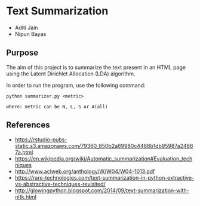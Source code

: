 # Text Summarization
- Aditi Jain
- Nipun Bayas

## Purpose

The aim of this project is to summarize the text present in an HTML page using the Latent Dirichlet Allocation (LDA) algorithm.

In order to run the program, use the following command:

`python summarizer.py <metric>`
    
    where: metric can be N, L, S or A(all)

## References
* https://rstudio-pubs-static.s3.amazonaws.com/79360_850b2a69980c4488b1db95987a24867a.html
* https://en.wikipedia.org/wiki/Automatic_summarization#Evaluation_techniques
* http://www.aclweb.org/anthology/W/W04/W04-1013.pdf
* https://rare-technologies.com/text-summarization-in-python-extractive-vs-abstractive-techniques-revisited/
* http://glowingpython.blogspot.com/2014/09/text-summarization-with-nltk.html
